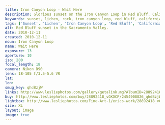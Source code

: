 ```yaml
---
title: Iron Canyon Loop - Wait Here
description: Glorious sunset on the Iron Canyon Loop in Red Bluff, California
keywords: sunset, lichen, rock, iron canyon loop, red bluff, california, landscape
tags: ['Sunset', 'Lichen', 'Iron Canyon Loop', 'Red Bluff', 'California', 'Landscape']
alt: Red Bluff sunset in the Sacramento Valley.
date: 2010-12-11
created: 2010-12-11
noun: Iron Canyon Loop
name: Wait Here
exposure: 13
aperture: 10
iso: 200
focal_length: 18
camera: Nikon D90
lens: 18-105 f/3.5-5.6 VR
lat: 
lon: 
smug_key: qhdBzjW
links: http://www.lesliephotos.com/gallery/getalink.mg?AlbumID=28892418&AlbumKey=vGKDCF&ImageID=2454908826&ImageKey=qhdBzjW&how=forum&Page=1
buy: http://www.lesliephotos.com/buy/28892418_vGKDCF/2454908826_qhdBzjW/
lightbox: http://www.lesliephotos.com/Fine-Art-1/erics-work/28892418_vGKDCF#!i=2454908826&k=qhdBzjW&lb=1&s=A
size: XL
layout: image
image: true
---
```

